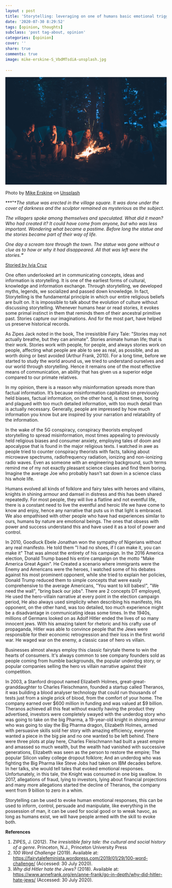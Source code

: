 ```yaml
---
layout : post
title: 'Storytelling: leveraging on one of humans basic emotional trigger '
date: '2020-07-30 8:29:52'
tags: [opinion, thoughts]
subclass: 'post tag-about, opinion'
categories: [opinion]
cover: ''
share: true
comments: true
image: mike-erskine-S_VbdMTsdiA-unsplash.jpg

---
```


![](/images/mike-erskine-S_VbdMTsdiA-unsplash.jpg)

Photo by [Mike Erskine](https://unsplash.com/@mikejerskine?utm_source=unsplash&utm_medium=referral&utm_content=creditCopyText) on [Unsplash](https://unsplash.com/s/photos/storytelling?utm_source=unsplash&utm_medium=referral&utm_content=creditCopyText)

***"**The statue was erected in the village square. It was done under the cover of darkness and the sculptor remained as mysterious as the subject.*

*The villagers spoke among themselves and speculated. What did it mean? Who had created it? It could have come from anyone, but who was less important. Wondering what became a pastime. Before long the statue and the stories became part of their way of life.*

*One day a scream tore through the town. The statue was gone without a clue as to how or why it had disappeared. All that was left were the stories.**"***

[Storied by Ivia Cruz](https://fairytalefeminista.wordpress.com/2019/01/29/100-word-challenge/) 

One often underlooked art in communicating concepts, ideas and information is storytelling. It is one of the earliest forms of cultural, knowledge and information exchange. Through storytelling, we developed myths, legends, we socialized and passed down knowledge. In fact, Storytelling is the fundamental principle in which our entire religious beliefs are built on. It is impossible to talk about the evolution of culture without discussing storytelling. Whenever humans hear or read stories, it evokes some primal instinct in them that reminds them of their ancestral primitive past. Stories capture our imaginations. And for the most part, have helped us preserve historical records.

<!--more-->

As Zipes Jack noted in the book, The irresistible Fairy Tale: "Stories may not actually breathe, but they can animate". Stories animate human life; that is their work. Stories work with people, for people, and always stories work on people, affecting what people are able to see as real, as possible, and as worth doing or best avoided (Arthur Frank, 2010). For a long time, before we started to study the world around us, we tried to understand ourselves and our world through storytelling. Hence it remains one of the most effective means of communication, an ability that has given us a superior edge compared to our primate relatives.

In my opinion, there is a reason why misinformation spreads more than factual information. It’s because misinformation capitalizes on previously held biases, factual information, on the other hand, is most times, boring and plagued with too much detailed information, with too much detail than is actually necessary. Generally, people are impressed by how much information you know but are inspired by your narration and relatability of the information.

In the wake of the 5G conspiracy, conspiracy theorists employed storytelling to spread misinformation, most times appealing to previously held religious biases and consumer anxiety, employing tales of doom and apocalypse that is found in the major religious texts. I watched in awe as people tried to counter conspiracy theorists with facts, talking about microwave spectrums, radiofrequency radiation, ionizing and non-ionizing radio waves. Even as someone with an engineering background, such terms remind me of my not exactly pleasant science classes and find them boring. Imagine the average Joe who probably hasn't sat down in a science class his whole life.

Humans evolved all kinds of folklore and fairy tales with heroes and villains, knights in shining armour and damsel in distress and this has been shared repeatedly. For most people, they will live a flatline and not eventful life, there is a constant need to live the eventful and heroic life we have come to know and enjoy, hence any narrative that puts us in that light is embraced. We also empathised with other people who have had experiences similar to ours, humans by nature are emotional beings. The ones that obsess with power and success understand this and have used it as a tool of power and control. 

In 2010, Goodluck Ebele Jonathan won the sympathy of Nigerians without any real manifesto. He told them "I had no shoes, if I can make it, you can make it" That was almost the entirety of his campaign. In the 2016 America election, Donald Trump based his entire campaign on the motto "Make America Great Again". He Created a scenario where immigrants were the Enemy and Americans were the heroes, I watched some of his debates against his most prominent opponent, while she tried to explain her policies, Donald Trump reduced them to simple concepts that were easily comprehensive to the average Americans, "You want to kill babes!", "We need the wall", "bring back our jobs". There are 2 concepts DT employed, He used the hero-villain narrative at every point in the election campaign period, He also always used simplicity when describing his manifesto, His opponent, on the other hand, was too detailed, too much experience might be a disadvantage in communicating ideas some times. In the 1940s, millions of Germans looked on as Adolf Hitler ended the lives of so many innocent jews. With his amazing talent for rhetoric and his crafty use of propaganda, Hitler was able to convince people that the Jews were responsible for their economic retrogression and their loss in the first world war. He waged war on the enemy, a classic case of hero vs villain. 

Businesses almost always employ this classic fairytale theme to win the hearts of consumers. It's always common to see company founders sold as people coming from humble backgrounds, the popular underdog story, or popular companies selling the hero vs villain narrative against their competition.

In 2003, a Stanford dropout named Elizabeth Holmes, great-great-granddaughter to Charles Fleischmann, founded a startup called Theranos, it was building a blood analyser technology that could run thousands of tests just from a single prick of blood, from the comfort of your home. The company earned over $600 million in funding and was valued at $9 billion. Theranos achieved all this feat without exactly having the product they advertised, investors were completely swayed with the underdog story who was going to take on the big Pharma, a 19-year-old knight in shining armour who was going to slay the Big Pharma dragon, Elizabeth Holmes, armed with persuasive skills sold her story with amazing efficiency, everyone wanted a piece in the big pie and no one wanted to be left behind. There were three plots at play here, Charles Fleischmann had built a yeast empire and amassed so much wealth, but the wealth had vanished with successive generations, Elizabeth was seen as the person to restore the empire; The popular Silicon valley college dropout folklore; And an underdog who was fighting the Big Pharma like Steve Jobs had taken on IBM decades before. In her talks, she would tell tales that evoked emotional responses. Unfortunately, in this tale, the Knight was consumed in one big swallow. In 2017, allegations of fraud, lying to investors, lying about financial projections and many more allegations started the decline of Theranos, the company went from 9 billion to zero in a whim.

Storytelling can be used to evoke human emotional responses, this can be used to inform, control, persuade and manipulate, like everything in the possession of man, it can be used for social good or to wreak havoc, as long as humans exist, we will have people armed with the skill to evoke both.

**References**

1. ZIPES, J. (2012). *The irresistible fairy tale: the cultural and social history of a genre*. Princeton, N.J., Princeton University Press
2. *100 Word Challenge* (2019). Available at: https://fairytalefeminista.wordpress.com/2019/01/29/100-word-challenge/ (Accessed: 30 July 2020).
3. *Why did Hitler hate the Jews?* (2018). Available at: https://www.annefrank.org/en/anne-frank/go-in-depth/why-did-hitler-hate-jews/ (Accessed: 30 July 2020).

